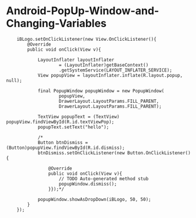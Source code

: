 # Android-PopUp-Window-and-Changing-Variables

        iBLogo.setOnClickListener(new View.OnClickListener(){
            @Override
            public void onClick(View v){

                LayoutInflater layoutInflater
                        = (LayoutInflater)getBaseContext()
                        .getSystemService(LAYOUT_INFLATER_SERVICE);
                View popupView = layoutInflater.inflate(R.layout.popup, null);

                final PopupWindow popupWindow = new PopupWindow(
                        popupView,
                        DrawerLayout.LayoutParams.FILL_PARENT,
                        DrawerLayout.LayoutParams.FILL_PARENT);

                TextView popupText = (TextView) popupView.findViewById(R.id.textViewPop);
                popupText.setText("hello");

                /*
                Button btnDismiss = (Button)popupView.findViewById(R.id.dismiss);
                btnDismiss.setOnClickListener(new Button.OnClickListener(){

                    @Override
                    public void onClick(View v){
                        // TODO Auto-generated method stub
                        popupWindow.dismiss();
                    }});*/

                popupWindow.showAsDropDown(iBLogo, 50, 50);
            }
        });

